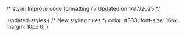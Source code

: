 /* style: Improve code formatting */
/* Updated on 14/7/2025 */

.updated-styles {
  /* New styling rules */
  color: #333;
  font-size: 16px;
  margin: 10px 0;
}
